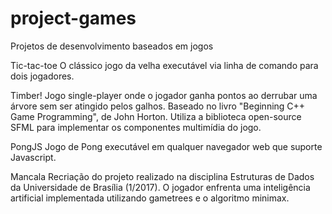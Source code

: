 # project-games
Projetos de desenvolvimento baseados em jogos

Tic-tac-toe
O clássico jogo da velha executável via linha de comando para dois jogadores.

Timber!
Jogo single-player onde o jogador ganha pontos ao derrubar uma árvore sem ser atingido pelos galhos.
Baseado no livro "Beginning C++ Game Programming", de John Horton.
Utiliza a biblioteca open-source SFML para implementar os componentes multimídia do jogo. 

PongJS
Jogo de Pong executável em qualquer navegador web que suporte Javascript.

Mancala
Recriação do projeto realizado na disciplina Estruturas de Dados da Universidade de Brasília (1/2017).
O jogador enfrenta uma inteligência artificial implementada utilizando gametrees e o algoritmo minimax.
